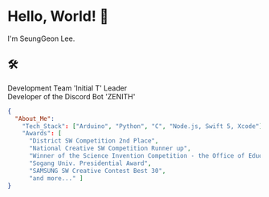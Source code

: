 # Hello, World! 👋
I'm SeungGeon Lee.

## 🛠️
Development Team 'Initial T' Leader\
Developer of the Discord Bot 'ZENITH'

```json
{
  "About_Me":
    "Tech_Stack": ["Arduino", "Python", "C", "Node.js, Swift 5, Xcode"] 
    "Awards": [
      "District SW Competition 2nd Place",
      "National Creative SW Competition Runner up",
      "Winner of the Science Invention Competition - the Office of Education",
      "Sogang Univ. Presidential Award",
      "SAMSUNG SW Creative Contest Best 30",
      "and more..." ]
}
```
